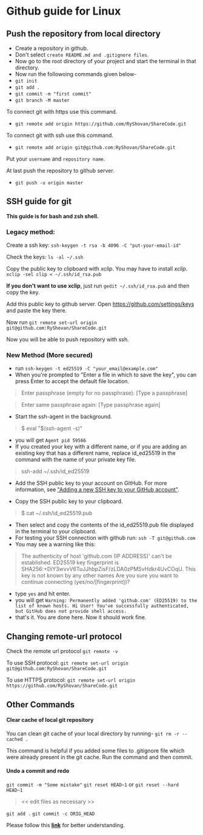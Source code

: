 # Github guide for Linux

## Push the repository from local directory

- Create a repository in github.
- Don't select `create README.md and .gitignore files`.
- Now go to the root directory of your project and start the terminal in that directory.
- Now run the followoing commands given below-
- `git init`
- `git add .`
- `git commit -m "first commit"`
- `git branch -M master`

To connect git with https use this command.
- `git remote add origin https://github.com/RyShovan/ShareCode.git`

To connect git with ssh use this command.
- `git remote add origin git@github.com:RyShovan/ShareCode.git`

Put your `username` and `repository name`.

At last push the repository to github server.
- `git push -u origin master`


## SSH guide for git

**This guide is for bash and zsh shell.**

### Legacy method:
Create a ssh key:
`ssh-keygen -t rsa -b 4096 -C "put-your-email-id"`

Check the keys:
`ls -al ~/.ssh`

Copy the public key to clipboard with *xclip*. You may have to install *xclip*.
`xclip -sel clip < ~/.ssh/id_rsa.pub`

**If you don't want to use xclip**, just run `gedit ~/.ssh/id_rsa.pub` and then copy the key.

Add this public key to github server. Open https://github.com/settings/keys and paste the key there.

Now run `git remote set-url origin git@github.com:RyShovan/ShareCode.git`

Now you will be able to push repository with ssh.

### New Method (More secured)
- run `ssh-keygen -t ed25519 -C "your_email@example.com"`
- When you're prompted to "Enter a file in which to save the key", you can press Enter to accept the default file location.

> Enter passphrase (empty for no passphrase): [Type a passphrase]

> Enter same passphrase again: [Type passphrase again]

- Start the ssh-agent in the background.

> $ eval "$(ssh-agent -s)"

- you will get `Agent pid 59566`
- If you created your key with a different name, or if you are adding an existing key that has a different name, replace id_ed25519 in the command with the name of your private key file.

> ssh-add ~/.ssh/id_ed25519

- Add the SSH public key to your account on GitHub. For more information, see ["Adding a new SSH key to your GitHub account"](https://docs.github.com/en/authentication/connecting-to-github-with-ssh/adding-a-new-ssh-key-to-your-github-account).

- Copy the SSH public key to your clipboard.

> $ cat ~/.ssh/id_ed25519.pub

- Then select and copy the contents of the id_ed25519.pub file displayed in the terminal to your clipboard.
- For testing your SSH connection with github run: `ssh -T git@github.com`
- You may see a warning like this:

> The authenticity of host 'github.com (IP ADDRESS)' can't be established.
ED25519 key fingerprint is SHA256:+DiY3wvvV6TuJJhbpZisF/zLDA0zPMSvHdkr4UvCOqU.
This key is not known by any other names
Are you sure you want to continue connecting (yes/no/[fingerprint])?

- type `yes` and hit enter.
- you will get `Warning: Permanently added 'github.com' (ED25519) to the list of known hosts.
Hi User! You've successfully authenticated, but GitHub does not provide shell access.`
- that's it. You are done here. Now it should work fine.



## Changing remote-url protocol

Check the remote url protocol
`git remote -v`

To use SSH protocol: 
`git remote set-url origin git@github.com:RyShovan/ShareCode.git`

To use HTTPS protocol: 
`git remote set-url origin https://github.com/RyShovan/ShareCode.git`


## Other Commands

#### Clear cache of local git repository

You can clean git cache of your local directory by running-
`git rm -r --cached .`

This command is helpful if you added some files to .gitignore file which were already present in the git cache.
Run the command and then commit.


#### Undo a commit and redo

`git commit -m "Some mistake"`
`git reset HEAD~1`
or
`git reset --hard HEAD~1`
> << edit files as necessary >>

`git add .`
`git commit -c ORIG_HEAD`

Please follow this [**link**](https://stackoverflow.com/questions/927358/how-do-i-undo-the-most-recent-local-commits-in-git "Undo a commit in git") for better understanding.